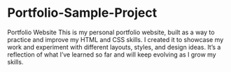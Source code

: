 # Portfolio-Sample-Project
Portfolio Website
This is my personal portfolio website, built as a way to practice and improve my HTML and CSS skills. I created it to showcase my work and experiment with different layouts, styles, and design ideas. It’s a reflection of what I’ve learned so far and will keep evolving as I grow my skills.


